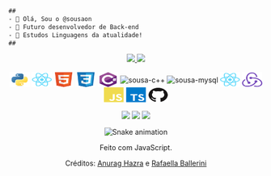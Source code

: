 <div> 
  
    ## 
    - 👋 Olá, Sou o @sousaon
    - 👀 Futuro desenvolvedor de Back-end
    - 🌱 Estudos Linguagens da atualidade!
    ##
    
<div align="center">
      <a href="https://github.com/sousaon">
        <img height="150em" src="https://github-readme-stats.vercel.app/api?username=sousaon&count_private=true&include_all_commits=true&show_icons=true&theme=dracula&hide_border=false&show_owner=true"/>
        <img height="150em" src="https://github-readme-stats.vercel.app/api/top-langs/?username=sousaon&theme=dracula&hide_border=false&&layout=compact"/>
      </a>
</div>
    
<div align="center" valign="top"><br>
      <img align="center" alt="sousa-Python" height="30" width="40" src="https://raw.githubusercontent.com/devicons/devicon/master/icons/python/python-original.svg">
      <img align="center" alt="sousa-React" height="30" width="40" src="https://raw.githubusercontent.com/devicons/devicon/master/icons/react/react-original.svg">
      <img align="center" alt="sousa-HTML" height="30" width="40" src="https://raw.githubusercontent.com/devicons/devicon/master/icons/html5/html5-original.svg">
      <img align="center" alt="sousa-CSS" height="30" width="40" src="https://raw.githubusercontent.com/devicons/devicon/master/icons/css3/css3-original.svg">
      <img align="center" alt="sousa-Csharp" height="30" width="40" src="https://raw.githubusercontent.com/devicons/devicon/master/icons/csharp/csharp-original.svg">
      <img align="center" alt="sousa-c++" height="30" width="40" src="https://img.shields.io/badge/C-00599C?style=for-the-badge&logo=c&logoColor=white">
      <img align="center" alt="sousa-mysql" height="30" width="40" src="https://img.shields.io/badge/MySQL-00000F?style=for-the-badge&logo=mysql&logoColor=white">
      <img align="center" alt="React" height="30" width="40" src="https://raw.githubusercontent.com/devicons/devicon/master/icons/react/react-original.svg">
      <img align="center" alt="Redux" height="30" width="40" src="https://raw.githubusercontent.com/devicons/devicon/master/icons/redux/redux-original.svg">
      <img align="center" alt="Js" height="30" width="40" src="https://raw.githubusercontent.com/devicons/devicon/master/icons/javascript/javascript-plain.svg">
      <img align="center" alt="Js" height="30" width="40" src="https://raw.githubusercontent.com/devicons/devicon/master/icons/typescript/typescript-plain.svg">
      <img align="center" alt="github" height="30" width="40" src="https://raw.githubusercontent.com/devicons/devicon/master/icons/github/github-original.svg"> 
    </div><br>
    
<div align="center">
      <a href="https://www.youtube.com/farinhaytb" target="_blank"><img src="https://img.shields.io/badge/YouTube-FF0000?style=for-the-badge&logo=youtube&logoColor=white" target="_blank"></a>
      <a href="https://www.instagram.com/_sousaedu/" target="_blank"><img src="https://img.shields.io/badge/-Instagram-%23E4405F?style=for-the-badge&logo=instagram&logoColor=white" target="_blank"></a>
      <a href="www.linkedin.com/in/sousaon" target="_blank"><img src="https://img.shields.io/badge/-LinkedIn-%230077B5?style=for-the-badge&logo=linkedin&logoColor=white" target="_blank"></a> 
</div>
    
<div align="center">
      
  ![Snake animation](https://github.com/danielbped/danielbped/blob/output/github-contribution-grid-snake.svg)
      
</div>
    
<div align="center"> 
      
<p>Feito com JavaScript.</p>
       
<p>Créditos: <a href="https://github.com/anuraghazra/github-readme-stats">Anurag Hazra</a> e <a href="https://github.com/rafaballerini">Rafaella Ballerini</a></p>
      
</div>
    
